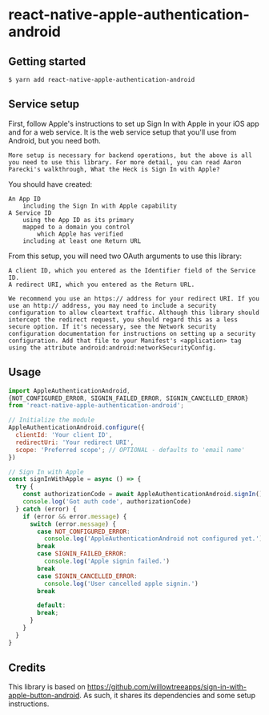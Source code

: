 # react-native-apple-authentication-android

## Getting started

`$ yarn add react-native-apple-authentication-android`

## Service setup

First, follow Apple's instructions to set up Sign In with Apple in your iOS app and for a web service. It is the web service setup that you'll use from Android, but you need both.

    More setup is necessary for backend operations, but the above is all you need to use this library. For more detail, you can read Aaron Parecki's walkthrough, What the Heck is Sign In with Apple?

You should have created:

    An App ID
        including the Sign In with Apple capability
    A Service ID
        using the App ID as its primary
        mapped to a domain you control
            which Apple has verified
        including at least one Return URL

From this setup, you will need two OAuth arguments to use this library:

    A client ID, which you entered as the Identifier field of the Service ID.
    A redirect URI, which you entered as the Return URL.

    We recommend you use an https:// address for your redirect URI. If you use an http:// address, you may need to include a security configuration to allow cleartext traffic. Although this library should intercept the redirect request, you should regard this as a less secure option. If it's necessary, see the Network security configuration documentation for instructions on setting up a security configuration. Add that file to your Manifest's <application> tag using the attribute android:android:networkSecurityConfig.


## Usage

```javascript
import AppleAuthenticationAndroid,
{NOT_CONFIGURED_ERROR, SIGNIN_FAILED_ERROR, SIGNIN_CANCELLED_ERROR}
from 'react-native-apple-authentication-android';

// Initialize the module
AppleAuthenticationAndroid.configure({
  clientId: 'Your client ID',
  redirectUri: 'Your redirect URI',
  scope: 'Preferred scope'; // OPTIONAL - defaults to 'email name'
})

// Sign In with Apple
const signInWithApple = async () => {
  try {
    const authorizationCode = await AppleAuthenticationAndroid.signIn()
    console.log('Got auth code', authorizationCode)
  } catch (error) {
    if (error && error.message) {
      switch (error.message) {
        case NOT_CONFIGURED_ERROR:
          console.log('AppleAuthenticationAndroid not configured yet.')
        break
        case SIGNIN_FAILED_ERROR:
          console.log('Apple signin failed.')
        break
        case SIGNIN_CANCELLED_ERROR:
          console.log('User cancelled apple signin.')
        break

        default:
        break;
      }
    }
  }
}


```

## Credits
This library is based on https://github.com/willowtreeapps/sign-in-with-apple-button-android. As such, it shares its dependencies and some setup instructions.
